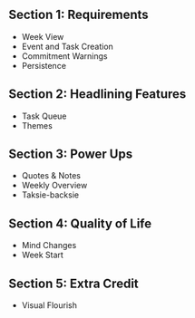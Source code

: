 ## Section 1: Requirements
- Week View
- Event and Task Creation
- Commitment Warnings
- Persistence

## Section 2: Headlining Features
- Task Queue
- Themes

## Section 3: Power Ups
- Quotes & Notes
- Weekly Overview
- Taksie-backsie

## Section 4: Quality of Life
- Mind Changes
- Week Start

## Section 5: Extra Credit
- Visual Flourish